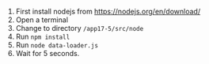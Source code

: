 1. First install nodejs from https://nodejs.org/en/download/
2. Open a terminal
3. Change to directory `/app17-5/src/node`
4. Run `npm install`
5. Run `node data-loader.js`
6. Wait for 5 seconds.

